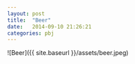 ```yaml
---
layout: post
title:  "Beer"
date:   2014-09-10 21:26:21
categories: pbj
---
```


![Beer]({{ site.baseurl }}/assets/beer.jpeg)
